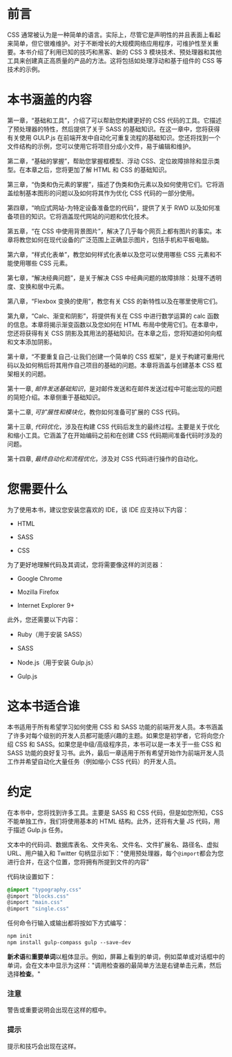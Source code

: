 # 前言

CSS 通常被认为是一种简单的语言。实际上，尽管它是声明性的并且表面上看起来简单，但它很难维护。对于不断增长的大规模网络应用程序，可维护性至关重要。本书介绍了利用已知的技巧和黑客、新的 CSS 3 模块技术、预处理器和其他工具来创建真正高质量的产品的方法。这将包括如处理浮动和基于组件的 CSS 等技术的示例。

# 本书涵盖的内容

第一章，“基础和工具”，介绍了可以帮助您构建更好的 CSS 代码的工具。它描述了预处理器的特性，然后提供了关于 SASS 的基础知识。在这一章中，您将获得有关使用 GULP.js 在前端开发中自动化可重复流程的基础知识。您还将找到一个文件结构的示例，您可以使用它将项目分成小文件，易于编辑和维护。

第二章，“基础的掌握”，帮助您掌握框模型、浮动 CSS、定位故障排除和显示类型。在本章之后，您将更加了解 HTML 和 CSS 的基础知识。

第三章，“伪类和伪元素的掌握”，描述了伪类和伪元素以及如何使用它们。它将涵盖绘制基本图形的问题以及如何将其作为优化 CSS 代码的一部分使用。

第四章，“响应式网站-为特定设备准备您的代码”，提供了关于 RWD 以及如何准备项目的知识。它将涵盖现代网站的问题和优化技术。

第五章，“在 CSS 中使用背景图片”，解决了几乎每个网页上都有图片的事实。本章将教您如何在现代设备的广泛范围上正确显示图片，包括手机和平板电脑。

第六章，“样式化表单”，教您如何样式化表单以及您可以使用哪些 CSS 元素和不能使用哪些 CSS 元素。

第七章，“解决经典问题”，是关于解决 CSS 中经典问题的故障排除：处理不透明度、变换和居中元素。

第八章，“Flexbox 变换的使用”，教您有关 CSS 的新特性以及在哪里使用它们。

第九章，“Calc、渐变和阴影”，将提供有关在 CSS 中进行数学运算的 calc 函数的信息。本章将揭示渐变函数以及您如何在 HTML 布局中使用它们。在本章中，您还将获得有关 CSS 阴影及其用法的基础知识。在本章之后，您将知道如何向框和文本添加阴影。

第十章，“不要重复自己-让我们创建一个简单的 CSS 框架”，是关于构建可重用代码以及如何稍后将其用作自己项目的基础的问题。本章将涵盖与创建基本 CSS 框架相关的问题。

第十一章, *邮件发送基础知识*，是对邮件发送和在邮件发送过程中可能出现的问题的简短介绍。本章侧重于基础知识。

第十二章, *可扩展性和模块化*，教你如何准备可扩展的 CSS 代码。

第十三章, *代码优化*，涉及在构建 CSS 代码后发生的最终过程。主要是关于优化和缩小工具。它涵盖了在开始编码之前和在创建 CSS 代码期间准备代码时涉及的问题。

第十四章, *最终自动化和流程优化*，涉及对 CSS 代码进行操作的自动化。

# 您需要什么

为了使用本书，建议您安装您喜欢的 IDE，该 IDE 应支持以下内容：

+   HTML

+   SASS

+   CSS

为了更好地理解代码及其调试，您将需要像这样的浏览器：

+   Google Chrome

+   Mozilla Firefox

+   Internet Explorer 9+

此外，您还需要以下内容：

+   Ruby（用于安装 SASS）

+   SASS

+   Node.js（用于安装 Gulp.js）

+   Gulp.js

# 这本书适合谁

本书适用于所有希望学习如何使用 CSS 和 SASS 功能的前端开发人员。本书涵盖了许多对每个级别的开发人员都可能感兴趣的主题。如果您是初学者，它将向您介绍 CSS 和 SASS。如果您是中级/高级程序员，本书可以是一本关于一些 CSS 和 SASS 功能的良好复习书。此外，最后一章适用于所有希望开始作为前端开发人员工作并希望自动化大量任务（例如缩小 CSS 代码）的开发人员。

# 约定

在本书中，您将找到许多工具。主要是 SASS 和 CSS 代码，但是如您所知，CSS 不能单独工作，我们将使用基本的 HTML 结构。此外，还将有大量 JS 代码，用于描述 Gulp.js 任务。

文本中的代码词、数据库表名、文件夹名、文件名、文件扩展名、路径名、虚拟 URL、用户输入和 Twitter 句柄显示如下："使用预处理器，每个`@import`都会为您进行合并，在这个位置，您将拥有所提到文件的内容"

代码块设置如下：

```css
@import "typography.css"
@import "blocks.css"
@import "main.css"
@import "single.css"
```

任何命令行输入或输出都将按如下方式编写：

```css
npm init
npm install gulp-compass gulp --save-dev

```

**新术语**和**重要单词**以粗体显示。例如，屏幕上看到的单词，例如菜单或对话框中的单词，会在文本中显示为这样："调用检查器的最简单方法是右键单击元素，然后选择**检查**。"

### 注意

警告或重要说明会出现在这样的框中。

### 提示

提示和技巧会出现在这样。
